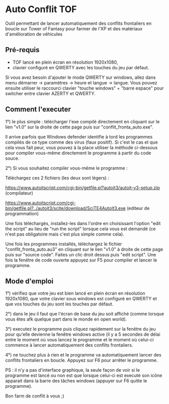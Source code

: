 # Auto Conflit TOF
Outil permettant de lancer automatiquement des conflits frontaliers en boucle sur Tower of Fantasy pour farmer de l'XP et des matériaux d'amélioration de véhicules

## Pré-requis

 - TOF lancé en plein écran en résolution 1920x1080,
 - clavier configuré en QWERTY avec les touches du jeu par défaut.

Si vous avez besoin d'ajouter le mode QWERTY sur windows, allez dans menu démarrer -> paramètres -> heure et langue -> langue. Vous pouvez ensuite utiliser le raccourci clavier "touche windows" + "barre espace" pour switcher entre clavier AZERTY et QWERTY.

## Comment l'executer

1°) le plus simple : télécharger l'exe compilé directement en cliquant sur le lien "v1.0" sur la droite de cette page puis sur "conflit_fronta_auto.exe".

Il arrive parfois que Windows defender identifie à tord les programmes compilés de ce type comme des virus (faux positif). Si c'est le cas et que cela vous fait peur, vous pouvez à la place utiliser la méthode ci-dessous pour compiler vous-même directement le programme à partir du code souce.

2°) Si vous souhaitez compiler vous-même le programme : 

Téléchargez ces 2 fichiers (les deux sont légers) :

https://www.autoitscript.com/cgi-bin/getfile.pl?autoit3/autoit-v3-setup.zip  (compilateur) 

https://www.autoitscript.com/cgi-bin/getfile.pl?../autoit3/scite/download/SciTE4AutoIt3.exe  (editeur de programmation)

Une fois téléchargés, installez-les dans l'ordre en choisissant l'option "edit the script" au lieu de "run the script" lorsque cela vous est demandé (ce n'est pas obligatoire mais c'est plus simple comme cela). 

Une fois les programmes installés, téléchargez le fichier "conflit_fronta_auto.au3" en cliquant sur le lien "v1.0" à droite de cette page puis sur "source code". Faites un clic droit dessus puis "edit script". Une fois la fenêtre de code ouverte appuyez sur F5 pour compiler et lancer le programme.

## Mode d'emploi

1°) vérifiez que votre jeu est bien lancé en plein écran en résolution 1920x1080, que votre clavier sous windows est configuré en QWERTY et que vos touches du jeu sont les touches par défaut.

2°) dans le jeu il faut que l'écran de base du jeu soit affiché (comme lorsque vous êtes afk quelque part dans le monde en open world).

3°) executez le programme puis cliquez rapidement sur la fenêtre du jeu pour qu'elle devienne la fenêtre windows active (il y a 5 secondes de délai entre le moment où vous lancez le programme et le moment où celui-ci commence à lancer automatiquement des conflits frontaliers.

4°) ne touchez plus à rien et le programme va automatiquement lancer des conflits frontaliers en boucle. Appuyez sur F6 pour arrêter le programme.

PS : il n'y a pas d'interface graphique, la seule façon de voir si le programme est lancé ou non est que lorsque celui-ci est executé son icône apparait dans la barre des tâches windows (appuyer sur F6 quitte le programme).

Bon farm de conflit à vous ;)
